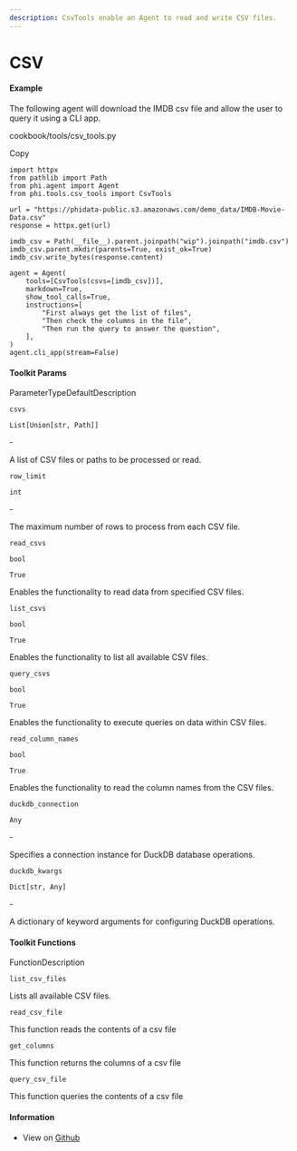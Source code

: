 ```yaml
---
description: CsvTools enable an Agent to read and write CSV files.
---
```


# CSV

#### Example <a href="#example" id="example"></a>

The following agent will download the IMDB csv file and allow the user to query it using a CLI app.

cookbook/tools/csv\_tools.py

Copy

```
import httpx
from pathlib import Path
from phi.agent import Agent
from phi.tools.csv_tools import CsvTools

url = "https://phidata-public.s3.amazonaws.com/demo_data/IMDB-Movie-Data.csv"
response = httpx.get(url)

imdb_csv = Path(__file__).parent.joinpath("wip").joinpath("imdb.csv")
imdb_csv.parent.mkdir(parents=True, exist_ok=True)
imdb_csv.write_bytes(response.content)

agent = Agent(
    tools=[CsvTools(csvs=[imdb_csv])],
    markdown=True,
    show_tool_calls=True,
    instructions=[
        "First always get the list of files",
        "Then check the columns in the file",
        "Then run the query to answer the question",
    ],
)
agent.cli_app(stream=False)
```

#### [​](https://docs.phidata.com/tools/csv#toolkit-params)Toolkit Params <a href="#toolkit-params" id="toolkit-params"></a>

ParameterTypeDefaultDescription

`csvs`

`List[Union[str, Path]]`

\-

A list of CSV files or paths to be processed or read.

`row_limit`

`int`

\-

The maximum number of rows to process from each CSV file.

`read_csvs`

`bool`

`True`

Enables the functionality to read data from specified CSV files.

`list_csvs`

`bool`

`True`

Enables the functionality to list all available CSV files.

`query_csvs`

`bool`

`True`

Enables the functionality to execute queries on data within CSV files.

`read_column_names`

`bool`

`True`

Enables the functionality to read the column names from the CSV files.

`duckdb_connection`

`Any`

\-

Specifies a connection instance for DuckDB database operations.

`duckdb_kwargs`

`Dict[str, Any]`

\-

A dictionary of keyword arguments for configuring DuckDB operations.

#### [​](https://docs.phidata.com/tools/csv#toolkit-functions)Toolkit Functions <a href="#toolkit-functions" id="toolkit-functions"></a>

FunctionDescription

`list_csv_files`

Lists all available CSV files.

`read_csv_file`

This function reads the contents of a csv file

`get_columns`

This function returns the columns of a csv file

`query_csv_file`

This function queries the contents of a csv file

#### [​](https://docs.phidata.com/tools/csv#information)Information <a href="#information" id="information"></a>

* View on [Github](https://github.com/phidatahq/phidata/blob/main/phi/tools/csv_tools.py)
